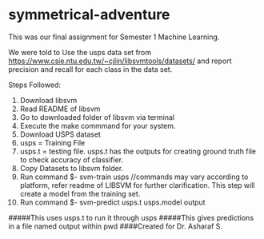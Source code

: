 # symmetrical-adventure
This was our final assignment for Semester 1 Machine Learning.

We were told to Use the usps data set from https://www.csie.ntu.edu.tw/~cjlin/libsvmtools/datasets/
and report precision and recall for each class in the data set.

Steps Followed:

1. Download libsvm
2. Read README of libsvm
3. Go to downloaded folder of libsvm via terminal
4. Execute the make commmand for your system.
5. Download USPS dataset
6. usps = Training File
7. usps.t = testing file. usps.t has the outputs for creating ground truth file to check accuracy of classifier.
8. Copy Datasets to libsvm folder.
9. Run command $- svm-train usps //commands may vary according to platform, refer readme of LIBSVM for further clarification. This step will create a model from the training set.
10. Run command $- svm-predict usps.t usps.model output

#####This uses usps.t to run it through usps
#####This gives predictions in a file named output within pwd
####Created for Dr. Asharaf S.
